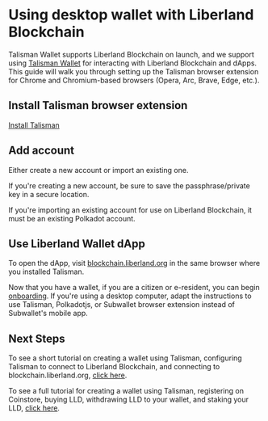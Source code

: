 # Using desktop wallet with Liberland Blockchain

Talisman Wallet supports Liberland Blockchain on launch, and we support using [Talisman Wallet](https://www.talisman.xyz/) for interacting with Liberland Blockchain and dApps. This guide will walk you through setting up the Talisman browser extension for Chrome and Chromium-based browsers (Opera, Arc, Brave, Edge, etc.).

## Install Talisman browser extension

[Install Talisman](https://www.talisman.xyz/download)

## Add account

Either create a new account or import an existing one.

If you're creating a new account, be sure to save the passphrase/private key in a secure location.

If you're importing an existing account for use on Liberland Blockchain, it must be an existing Polkadot account. 

## Use Liberland Wallet dApp

To open the dApp, visit [blockchain.liberland.org](https://blockchain.liberland.org/liberland-login) in the same browser where you installed Talisman.

Now that you have a wallet, if you are a citizen or e-resident, you can begin [onboarding](https://liberland-1.gitbook.io/wiki/v/public-documents/blockchain/for-citizens/onboarding#id-3-getting-merits-and-residency). If you're using a desktop computer, adapt the instructions to use Talisman, Polkadotjs, or Subwallet browser extension instead of Subwallet's mobile app. 

## Next Steps

To see a short tutorial on creating a wallet using Talisman, configuring Talisman to connect to Liberland Blockchain, and connecting to blockchain.liberland.org, [click here](https://www.youtube.com/watch?v=M5ckxwG8H-E).

To see a full tutorial for creating a wallet using Talisman, registering on Coinstore, buying LLD, withdrawing LLD to your wallet, and staking your LLD, [click here](https://www.youtube.com/watch?v=531tOYdTWe8).
